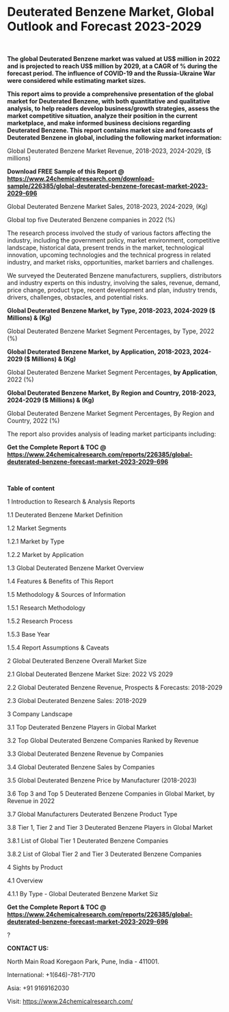 <h1>Deuterated Benzene Market, Global Outlook and Forecast 2023-2029</h1><br/><p><strong>The global Deuterated Benzene market was valued at US$ million in 2022 and is projected to reach US$ million by 2029, at a <strong>CAGR</strong> of % during the forecast period. The influence of COVID-19 and the Russia-Ukraine War were considered while estimating market sizes.</strong></p>
 
 
 
 <p><strong>This report aims to provide a comprehensive presentation of the global market for Deuterated Benzene, with both quantitative and qualitative analysis, to help readers develop business/growth strategies, assess the market competitive situation, analyze their position in the current marketplace, and make informed business decisions regarding Deuterated Benzene. This report contains market size and forecasts of Deuterated Benzene in global, including the following market information:</strong></p>
 
 
 
 <p>Global Deuterated Benzene Market Revenue, 2018-2023, 2024-2029, ($ millions)</p>
 
 
 
 <div><b>Download FREE Sample of this Report @ <a href="https://www.24chemicalresearch.com/download-sample/226385/global-deuterated-benzene-forecast-market-2023-2029-696">https://www.24chemicalresearch.com/download-sample/226385/global-deuterated-benzene-forecast-market-2023-2029-696</a></b></div>
 
 
 
 <p>Global Deuterated Benzene Market Sales, 2018-2023, 2024-2029, (Kg)</p>
 
 
 
 <p>Global top five Deuterated Benzene companies in 2022 (%)</p>
 
 
 
 <p>The research process involved the study of various factors affecting the industry, including the government policy, market environment, competitive landscape, historical data, present trends in the market, technological innovation, upcoming technologies and the technical progress in related industry, and market risks, opportunities, market barriers and challenges.</p>
 
 
 
 <p>We surveyed the Deuterated Benzene manufacturers, suppliers, distributors and industry experts on this industry, involving the sales, revenue, demand, price change, product type, recent development and plan, industry trends, drivers, challenges, obstacles, and potential risks.</p>
 
 
 
 <p><strong>Global Deuterated Benzene Market, by Type, 2018-2023, 2024-2029 ($ Millions) & (Kg)</strong></p>
 
 
 
 <p>Global Deuterated Benzene Market Segment Percentages, by Type, 2022 (%)</p>
 
 
 
 <p><strong>Global Deuterated Benzene Market, <strong>by Application</strong>, 2018-2023, 2024-2029 ($ Millions) & (Kg)</strong></p>
 
 
 
 <p>Global Deuterated Benzene Market Segment Percentages, <strong>by Application</strong>, 2022 (%)</p>
 
 
 
 <p><strong>Global Deuterated Benzene Market, By Region and Country, 2018-2023, 2024-2029 ($ Millions) & (Kg)</strong></p>
 
 
 
 <p>Global Deuterated Benzene Market Segment Percentages, By Region and Country, 2022 (%)</p>
 
 
 
 <p>The report also provides analysis of leading market participants including:</p>
 
 
 
 <div><b>Get the Complete Report & TOC @ <a href="https://www.24chemicalresearch.com/reports/226385/global-deuterated-benzene-forecast-market-2023-2029-696">https://www.24chemicalresearch.com/reports/226385/global-deuterated-benzene-forecast-market-2023-2029-696</a></b></div>
 
 
 
 <p><br />
 
 <b>Table of content</b></p>
 
 
 
 <p>1 Introduction to Research & Analysis Reports<br />
 
 1.1 Deuterated Benzene Market Definition<br />
 
 1.2 Market Segments<br />
 
 1.2.1 Market by Type<br />
 
 1.2.2 Market by Application<br />
 
 1.3 Global Deuterated Benzene Market Overview<br />
 
 1.4 Features & Benefits of This Report<br />
 
 1.5 Methodology & Sources of Information<br />
 
 1.5.1 Research Methodology<br />
 
 1.5.2 Research Process<br />
 
 1.5.3 Base Year<br />
 
 1.5.4 Report Assumptions & Caveats<br />
 
 2 Global Deuterated Benzene Overall Market Size<br />
 
 2.1 Global Deuterated Benzene Market Size: 2022 VS 2029<br />
 
 2.2 Global Deuterated Benzene Revenue, Prospects & Forecasts: 2018-2029<br />
 
 2.3 Global Deuterated Benzene Sales: 2018-2029<br />
 
 3 Company Landscape<br />
 
 3.1 Top Deuterated Benzene Players in Global Market<br />
 
 3.2 Top Global Deuterated Benzene Companies Ranked by Revenue<br />
 
 3.3 Global Deuterated Benzene Revenue by Companies<br />
 
 3.4 Global Deuterated Benzene Sales by Companies<br />
 
 3.5 Global Deuterated Benzene Price by Manufacturer (2018-2023)<br />
 
 3.6 Top 3 and Top 5 Deuterated Benzene Companies in Global Market, by Revenue in 2022<br />
 
 3.7 Global Manufacturers Deuterated Benzene Product Type<br />
 
 3.8 Tier 1, Tier 2 and Tier 3 Deuterated Benzene Players in Global Market<br />
 
 3.8.1 List of Global Tier 1 Deuterated Benzene Companies<br />
 
 3.8.2 List of Global Tier 2 and Tier 3 Deuterated Benzene Companies<br />
 
 4 Sights by Product<br />
 
 4.1 Overview<br />
 
 4.1.1 By Type - Global Deuterated Benzene Market Siz</p>
 
 
 
 <div><b>Get the Complete Report & TOC @ <a href="https://www.24chemicalresearch.com/reports/226385/global-deuterated-benzene-forecast-market-2023-2029-696">https://www.24chemicalresearch.com/reports/226385/global-deuterated-benzene-forecast-market-2023-2029-696</a></b></div>
 
 
 
 <p>? </p>
 
 
 
 <p><b>CONTACT US:</b><br />
 
 North Main Road Koregaon Park, Pune, India - 411001.<br />
 
 International: +1(646)-781-7170<br />
 
 Asia: +91 9169162030<br />
 
 Visit: <a href="https://www.24chemicalresearch.com/">https://www.24chemicalresearch.com/</a></p>